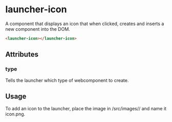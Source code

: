 # launcher-icon
A component that displays an icon that when clicked, creates and inserts a new component into the DOM.

```html
<launcher-icon></launcher-icon>
```
## Attributes
### type
Tells the launcher which type of webcomponent to create.
## Usage
To add an icon to the launcher, place the image in /src/images/<component-name>/ and name it icon.png.